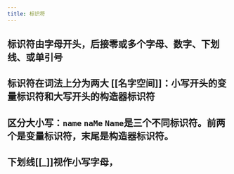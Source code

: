 ```yaml
---
title: 标识符
---
```


## 标识符由字母开头，后接零或多个字母、数字、下划线、或单引号

## 标识符在词法上分为两大 [[名字空间]]：小写开头的变量标识符和大写开头的构造器标识符
## 区分大小写：`name` `naMe` `Name`是三个不同标识符。前两个是变量标识符，末尾是构造器标识符。
## 下划线[[_]]视作小写字母，
##
